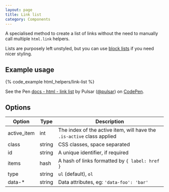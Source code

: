 ```yaml
---
layout: page
title: Link list
category: Components
---
```


A specialised method to create a list of links without the need to manually call multiple `html.link` helpers.

Lists are purposely left unstyled, but you can use [block lists](block_list.md) if you need nicer styling.

## Example usage

{% code_example html_helpers/link-list %}

<div><p data-height="80" data-theme-id="24005" data-slug-hash="zKqkPK" data-default-tab="result" data-user="pulsar" data-embed-version="2" class="codepen">See the Pen <a href="http://codepen.io/pulsar/pen/zKqkPK/">docs - html - link list</a> by Pulsar (<a href="http://codepen.io/pulsar">@pulsar</a>) on <a href="http://codepen.io">CodePen</a>.</p>
<script async src="//assets.codepen.io/assets/embed/ei.js"></script></div>

## Options

Option      | Type   | Description
----------- | ------ | ---------------------------------------------------------
active_item | int    | The index of the active item, will have the `.is-active` class applied
class       | string | CSS classes, space separated
id          | string | A unique identifier, if required
items       | hash   | A hash of links formatted by `{ label: href }`
type        | string | `ul` (default), `ol`
data-*      | string | Data attributes, eg: `'data-foo': 'bar'`

